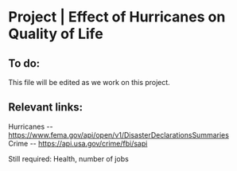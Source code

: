 # Project | Effect of Hurricanes on Quality of Life

## To do:

This file will be edited as we work on this project. 


## Relevant links:
  Hurricanes -- https://www.fema.gov/api/open/v1/DisasterDeclarationsSummaries                          
  Crime -- https://api.usa.gov/crime/fbi/sapi

Still required: Health,  number of jobs

